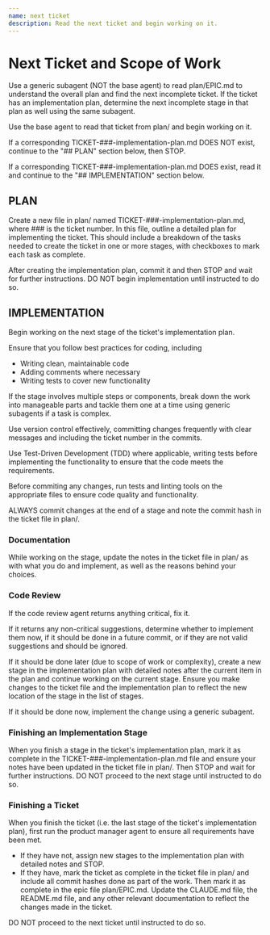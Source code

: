 ```yaml
---
name: next ticket
description: Read the next ticket and begin working on it.
---
```


# Next Ticket and Scope of Work

Use a generic subagent (NOT the base agent) to read plan/EPIC.md to understand the overall plan and find the next incomplete ticket. If the ticket has an implementation plan, determine the next incomplete stage in that plan as well using the same subagent.

Use the base agent to read that ticket from plan/ and begin working on it.

If a corresponding TICKET-###-implementation-plan.md DOES NOT exist, continue to the "## PLAN" section below, then STOP.

If a corresponding TICKET-###-implementation-plan.md DOES exist, read it and continue to the "## IMPLEMENTATION" section below.

## PLAN

Create a new file in plan/ named TICKET-###-implementation-plan.md, where ### is the ticket number. In this file, outline a detailed plan for implementing the ticket. This should include a breakdown of the tasks needed to create the ticket in one or more stages, with checkboxes to mark each task as complete.

After creating the implementation plan, commit it and then STOP and wait for further instructions. DO NOT begin implementation until instructed to do so.

## IMPLEMENTATION

Begin working on the next stage of the ticket's implementation plan.

Ensure that you follow best practices for coding, including

- Writing clean, maintainable code
- Adding comments where necessary
- Writing tests to cover new functionality

If the stage involves multiple steps or components, break down the work into manageable parts and tackle them one at a time using generic subagents if a task is complex.

Use version control effectively, committing changes frequently with clear messages and including the ticket number in the commits.

Use Test-Driven Development (TDD) where applicable, writing tests before implementing the functionality to ensure that the code meets the requirements.

Before commiting any changes, run tests and linting tools on the appropriate files to ensure code quality and functionality.

ALWAYS commit changes at the end of a stage and note the commit hash in the ticket file in plan/.

### Documentation

While working on the stage, update the notes in the ticket file in plan/ as with what you do and implement, as well as the reasons behind your choices.

### Code Review

If the code review agent returns anything critical, fix it.

If it returns any non-critical suggestions, determine whether to implement them now, if it should be done in a future commit, or if they are not valid suggestions and should be ignored.

If it should be done later (due to scope of work or complexity), create a new stage in the implementation plan with detailed notes after the current item in the plan and continue working on the current stage. Ensure you make changes to the ticket file and the implementation plan to reflect the new location of the stage in the list of stages.

If it should be done now, implement the change using a generic subagent.

### Finishing an Implementation Stage

When you finish a stage in the ticket's implementation plan, mark it as complete in the TICKET-###-implementation-plan.md file and ensure your notes have been updated in the ticket file in plan/. Then STOP and wait for further instructions. DO NOT proceed to the next stage until instructed to do so.

### Finishing a Ticket

When you finish the ticket (i.e. the last stage of the ticket's implementation plan), first run the product manager agent to ensure all requirements have been met.

- If they have not, assign new stages to the implementation plan with detailed notes and STOP.
- If they have, mark the ticket as complete in the ticket file in plan/ and include all commit hashes done as part of the work. Then mark it as complete in the epic file plan/EPIC.md. Update the CLAUDE.md file, the README.md file, and any other relevant documentation to reflect the changes made in the ticket.

DO NOT proceed to the next ticket until instructed to do so.
